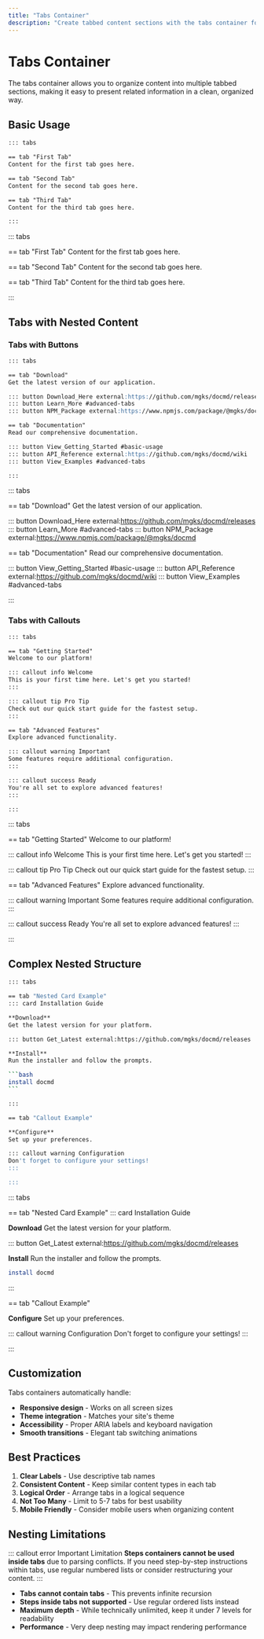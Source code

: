 ```yaml
---
title: "Tabs Container"
description: "Create tabbed content sections with the tabs container for organizing related information."
---
```


# Tabs Container

The tabs container allows you to organize content into multiple tabbed sections, making it easy to present related information in a clean, organized way.

## Basic Usage

```markdown
::: tabs

== tab "First Tab"
Content for the first tab goes here.

== tab "Second Tab"
Content for the second tab goes here.

== tab "Third Tab"
Content for the third tab goes here.

:::
```

::: tabs

== tab "First Tab"
Content for the first tab goes here.

== tab "Second Tab"
Content for the second tab goes here.

== tab "Third Tab"
Content for the third tab goes here.

:::

## Tabs with Nested Content

### Tabs with Buttons

```markdown
::: tabs

== tab "Download"
Get the latest version of our application.

::: button Download_Here external:https://github.com/mgks/docmd/releases
::: button Learn_More #advanced-tabs
::: button NPM_Package external:https://www.npmjs.com/package/@mgks/docmd

== tab "Documentation"
Read our comprehensive documentation.

::: button View_Getting_Started #basic-usage
::: button API_Reference external:https://github.com/mgks/docmd/wiki
::: button View_Examples #advanced-tabs

:::
```

::: tabs

== tab "Download"
Get the latest version of our application.

::: button Download_Here external:https://github.com/mgks/docmd/releases
::: button Learn_More #advanced-tabs
::: button NPM_Package external:https://www.npmjs.com/package/@mgks/docmd

== tab "Documentation"
Read our comprehensive documentation.

::: button View_Getting_Started #basic-usage
::: button API_Reference external:https://github.com/mgks/docmd/wiki
::: button View_Examples #advanced-tabs

:::

### Tabs with Callouts

```markdown
::: tabs

== tab "Getting Started"
Welcome to our platform!

::: callout info Welcome
This is your first time here. Let's get you started!
:::

::: callout tip Pro Tip
Check out our quick start guide for the fastest setup.
:::

== tab "Advanced Features"
Explore advanced functionality.

::: callout warning Important
Some features require additional configuration.
:::

::: callout success Ready
You're all set to explore advanced features!
:::

:::
```

::: tabs

== tab "Getting Started"
Welcome to our platform!

::: callout info Welcome
This is your first time here. Let's get you started!
:::

::: callout tip Pro Tip
Check out our quick start guide for the fastest setup.
:::

== tab "Advanced Features"
Explore advanced functionality.

::: callout warning Important
Some features require additional configuration.
:::

::: callout success Ready
You're all set to explore advanced features!
:::

:::

## Complex Nested Structure

````bash
::: tabs

== tab "Nested Card Example"
::: card Installation Guide

**Download**
Get the latest version for your platform.

::: button Get_Latest external:https://github.com/mgks/docmd/releases

**Install**
Run the installer and follow the prompts.

```bash
install docmd
```

:::

== tab "Callout Example"

**Configure**
Set up your preferences.

::: callout warning Configuration
Don't forget to configure your settings!
:::

:::
````

::: tabs

== tab "Nested Card Example"
::: card Installation Guide

**Download**
Get the latest version for your platform.

::: button Get_Latest external:https://github.com/mgks/docmd/releases

**Install**
Run the installer and follow the prompts.

```bash
install docmd
```

:::

== tab "Callout Example"

**Configure**
Set up your preferences.

::: callout warning Configuration
Don't forget to configure your settings!
:::

:::

## Customization

Tabs containers automatically handle:

- **Responsive design** - Works on all screen sizes
- **Theme integration** - Matches your site's theme
- **Accessibility** - Proper ARIA labels and keyboard navigation
- **Smooth transitions** - Elegant tab switching animations

## Best Practices

1. **Clear Labels** - Use descriptive tab names
2. **Consistent Content** - Keep similar content types in each tab
3. **Logical Order** - Arrange tabs in a logical sequence
4. **Not Too Many** - Limit to 5-7 tabs for best usability
5. **Mobile Friendly** - Consider mobile users when organizing content

## Nesting Limitations

::: callout error Important Limitation
**Steps containers cannot be used inside tabs** due to parsing conflicts. If you need step-by-step instructions within tabs, use regular numbered lists or consider restructuring your content.
:::

- **Tabs cannot contain tabs** - This prevents infinite recursion
- **Steps inside tabs not supported** - Use regular ordered lists instead
- **Maximum depth** - While technically unlimited, keep it under 7 levels for readability
- **Performance** - Very deep nesting may impact rendering performance